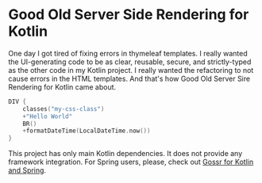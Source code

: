 # Good Old Server Side Rendering for Kotlin

One day I got tired of fixing errors in thymeleaf templates.
I really wanted the UI-generating code to be as clear, reusable, secure, and strictly-typed as the other code in my Kotlin project. I really wanted the refactoring to not cause errors in the HTML templates. And that's how Good Old Server Sire Rendering for Kotlin came about.

```Kotlin
DIV {
    classes("my-css-class")
    +"Hello World"
    BR()
    +formatDateTime(LocalDateTime.now())
}
```

This project has only main Kotlin dependencies.
It does not provide any framework integration.
For Spring users, please, check out [Gossr for Kotlin and Spring](https://github.com/hoota/gossr-kotlin).
